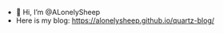 - 👋 Hi, I’m @ALonelySheep
- Here is my blog: https://alonelysheep.github.io/quartz-blog/ 

<!---
ALonelySheep/ALonelySheep is a ✨ special ✨ repository because its `README.md` (this file) appears on your GitHub profile.
You can click the Preview link to take a look at your changes.
--->
